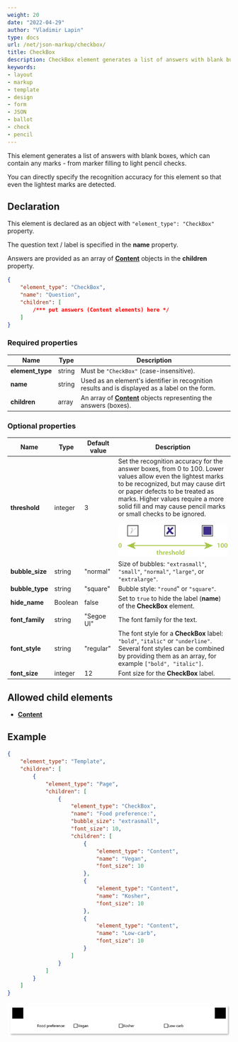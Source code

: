 ```yaml
---
weight: 20
date: "2022-04-29"
author: "Vladimir Lapin"
type: docs
url: /net/json-markup/checkbox/
title: CheckBox
description: CheckBox element generates a list of answers with blank bubbles that can accommodate any kind of marks.
keywords:
- layout
- markup
- template
- design
- form
- JSON
- ballot
- check
- pencil
---
```


This element generates a list of answers with blank boxes, which can contain any marks - from marker filling to light pencil checks.

You can directly specify the recognition accuracy for this element so that even the lightest marks are detected.

## Declaration

This element is declared as an object with `"element_type": "CheckBox"` property.

The question text / label is specified in the **name** property.

Answers are provided as an array of [**Content**](/omr/net/json-markup/content/) objects in the **children** property.

```json
{
	"element_type": "CheckBox",
	"name": "Question",
	"children": [
		/*** put answers (Content elements) here */
	]
}
```

### Required properties

Name | Type | Description
---- | ---- | -----------
**element_type** | string | Must be `"CheckBox"` (case-insensitive).
**name** | string | Used as an element's identifier in recognition results and is displayed as a label on the form.
**children** | array | An array of [**Content**](/omr/net/json-markup/content/) objects representing the answers (boxes).

### Optional properties

Name | Type | Default value | Description
---- | ---- | ------------- | -----------
**threshold** | integer | 3 | Set the recognition accuracy for the answer boxes, from 0 to 100. Lower values allow even the lightest marks to be recognized, but may cause dirt or paper defects to be treated as marks. Higher values require a more solid fill and may cause pencil marks or small checks to be ignored.<br /><br />![Checkbox threshold](checkbox-threshold.png)
**bubble_size** | string | "normal" | Size of bubbles: `"extrasmall"`, `"small"`, `"normal"`, `"large"`, or `"extralarge"`.
**bubble_type** | string | "square" | Bubble style: `"round`" or `"square"`.
**hide_name** | Boolean | false | Set to `true` to hide the label (**name**) of the **CheckBox** element.
**font_family** | string | "Segoe UI" | The font family for the text.
**font_style** | string | "regular" | The font style for a **CheckBox** label: `"bold"`, `"italic"` or `"underline"`.<br />Several font styles can be combined by providing them as an array, for example `["bold", "italic"]`.
**font_size** | integer | 12 | Font size for the **CheckBox** label.

## Allowed child elements

- [**Content**](/omr/net/json-markup/content/)

## Example

```json
{
	"element_type": "Template",
	"children": [
		{
			"element_type": "Page",
			"children": [
				{
					"element_type": "CheckBox",
					"name": "Food preference:",
					"bubble_size": "extrasmall",
					"font_size": 10,
					"children": [
						{
							"element_type": "Content",
							"name": "Vegan",
							"font_size": 10
						},
						{
							"element_type": "Content",
							"name": "Kosher",
							"font_size": 10
						},
						{
							"element_type": "Content",
							"name": "Low-carb",
							"font_size": 10
						}
					]
				}
			]
		}
	]
}
```

![Checkbox example](checkbox-example.png)
